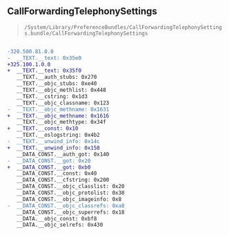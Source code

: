 ## CallForwardingTelephonySettings

> `/System/Library/PreferenceBundles/CallForwardingTelephonySettings.bundle/CallForwardingTelephonySettings`

```diff

-320.500.81.0.0
-  __TEXT.__text: 0x35e0
+325.100.1.0.0
+  __TEXT.__text: 0x35f0
   __TEXT.__auth_stubs: 0x270
   __TEXT.__objc_stubs: 0xe40
   __TEXT.__objc_methlist: 0x448
   __TEXT.__cstring: 0x1d3
   __TEXT.__objc_classname: 0x123
-  __TEXT.__objc_methname: 0x1631
+  __TEXT.__objc_methname: 0x1616
   __TEXT.__objc_methtype: 0x34f
+  __TEXT.__const: 0x10
   __TEXT.__oslogstring: 0x4b2
-  __TEXT.__unwind_info: 0x14c
+  __TEXT.__unwind_info: 0x158
   __DATA_CONST.__auth_got: 0x140
-  __DATA_CONST.__got: 0x20
+  __DATA_CONST.__got: 0xb0
   __DATA_CONST.__const: 0x40
   __DATA_CONST.__cfstring: 0x200
   __DATA_CONST.__objc_classlist: 0x20
   __DATA_CONST.__objc_protolist: 0x30
   __DATA_CONST.__objc_imageinfo: 0x8
-  __DATA_CONST.__objc_classrefs: 0xa8
   __DATA_CONST.__objc_superrefs: 0x18
   __DATA.__objc_const: 0xbf8
   __DATA.__objc_selrefs: 0x430

```
